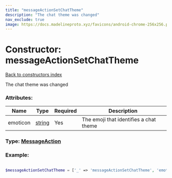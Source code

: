 ```yaml
---
title: "messageActionSetChatTheme"
description: "The chat theme was changed"
nav_exclude: true
image: https://docs.madelineproto.xyz/favicons/android-chrome-256x256.png
---
```

# Constructor: messageActionSetChatTheme  
[Back to constructors index](/API_docs/constructors/index.html)



The chat theme was changed

### Attributes:

| Name     |    Type       | Required | Description |
|----------|---------------|----------|-------------|
|emoticon|[string](/API_docs/types/string.html) | Yes|The emoji that identifies a chat theme|



### Type: [MessageAction](/API_docs/types/MessageAction.html)


### Example:

```php

$messageActionSetChatTheme = ['_' => 'messageActionSetChatTheme', 'emoticon' => 'string'];
```  

